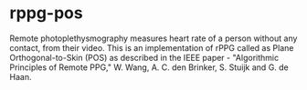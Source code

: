 # rppg-pos
Remote photoplethysmography measures heart rate of a person without any contact, from their video. This is an implementation of rPPG called as Plane Orthogonal-to-Skin (POS) as described in the IEEE paper - "Algorithmic Principles of Remote PPG," W. Wang, A. C. den Brinker, S. Stuijk and G. de Haan. 
